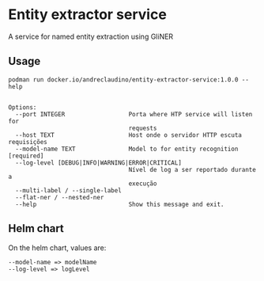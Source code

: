 # Entity extractor service

A service for named entity extraction using GliNER

## Usage

```SHELL
podman run docker.io/andreclaudino/entity-extractor-service:1.0.0 --help


Options:
  --port INTEGER                  Porta where HTP service will listen for
                                  requests
  --host TEXT                     Host onde o servidor HTTP escuta requisições
  --model-name TEXT               Model to for entity recognition  [required]
  --log-level [DEBUG|INFO|WARNING|ERROR|CRITICAL]
                                  Nível de log a ser reportado durante a
                                  execução
  --multi-label / --single-label
  --flat-ner / --nested-ner
  --help                          Show this message and exit.
```

## Helm chart

On the helm chart, values are:

```SHELL
--model-name => modelName
--log-level => logLevel
```
